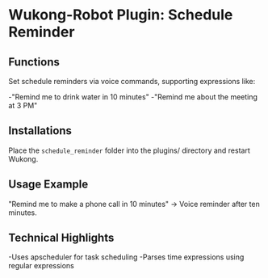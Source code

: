 # Wukong-Robot Plugin: Schedule Reminder

## Functions
Set schedule reminders via voice commands, supporting expressions like:

-"Remind me to drink water in 10 minutes"
-"Remind me about the meeting at 3 PM"

## Installations
Place the `schedule_reminder` folder into the plugins/ directory and restart Wukong.

## Usage Example
"Remind me to make a phone call in 10 minutes" → Voice reminder after ten minutes.

## Technical Highlights
-Uses apscheduler for task scheduling
-Parses time expressions using regular expressions






